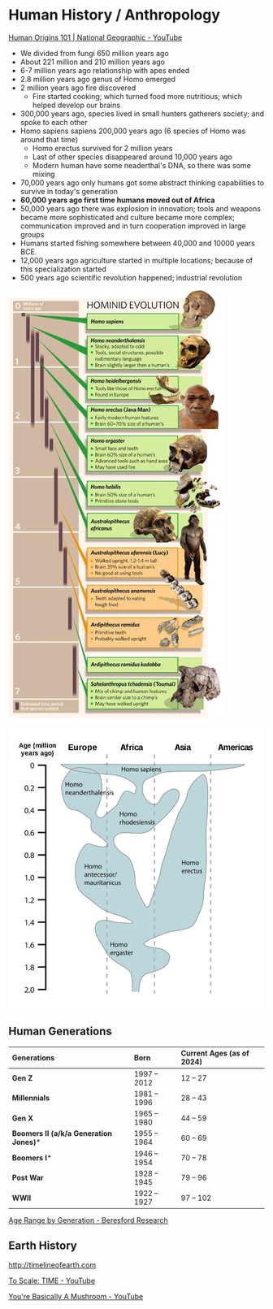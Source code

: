 # Human History / Anthropology

[Human Origins 101 | National Geographic - YouTube](https://www.youtube.com/watch?v=ehV-MmuvVMU&ab_channel=NationalGeographic)

- We divided from fungi 650 million years ago
- About 221 million and 210 million years ago
- 6-7 million years ago relationship with apes ended
- 2.8 million years ago genus of Homo emerged
- 2 million years ago fire discovered
  - Fire started cooking; which turned food more nutritious; which helped develop our brains
- 300,000 years ago, species lived in small hunters gatherers society; and spoke to each other
- Homo sapiens sapiens 200,000 years ago (6 species of Homo was around that time)
  - Homo erectus survived for 2 million years
  - Last of other species disappeared around 10,000 years ago
  - Modern human have some neaderthal's DNA, so there was some mixing
- 70,000 years ago only humans got some abstract thinking capabilities to survive in today's generation
- **60,000 years ago first time humans moved out of Africa**
- 50,000 years ago there was explosion in innovation; tools and weapons became more sophisticated and culture became more complex; communication improved and in turn cooperation improved in large groups
- Humans started fishing somewhere between 40,000 and 10000 years BCE.
- 12,000 years ago agriculture started in multiple locations; because of this specialization started
- 500 years ago scientific revolution happened; industrial revolution

![image](../../media/Human-History-Human-Anthropology-image1.jpg)

![image](../../media/Human-History-Human-Anthropology-image2.jpg)

## Human Generations

|**Generations**|**Born**|**Current Ages (as of 2024)** |
|:--|:--|:--|
|**Gen Z**|1997 – 2012|12 – 27|
|**Millennials**|1981 – 1996|28 – 43|
|**Gen X**|1965 – 1980|44 – 59|
|**Boomers II (a/k/a Generation Jones)***|1955 – 1964|60 – 69|
|**Boomers I***|1946 – 1954|70 – 78|
|**Post War**|1928 – 1945|79 – 96|
|**WWII**|1922 – 1927|97 – 102|

[Age Range by Generation - Beresford Research](https://www.beresfordresearch.com/age-range-by-generation/)

## Earth History

http://timelineofearth.com

[To Scale: TIME - YouTube](https://www.youtube.com/watch?v=nOVvEbH2GC0)

[You're Basically A Mushroom - YouTube](https://www.youtube.com/watch?v=SFikJUQttxU)
